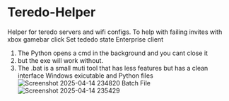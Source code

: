# Teredo-Helper
Helper for teredo servers and wifi configs. To help with failing invites with xbox gamebar click Set tededo state Enterprise client
1. The Python opens a cmd in the background and you cant close it
2. but the exe will work without.
3. The .bat is a small muti tool that has less features but has a clean interface
Windows exicutable and Python files
![Screenshot 2025-04-14 234820](https://github.com/user-attachments/assets/7bc91cbf-26db-408a-b489-f833417c5358)
Batch File
![Screenshot 2025-04-14 235429](https://github.com/user-attachments/assets/aa49caab-9c32-40c0-88b8-4ec7c2d932da)
